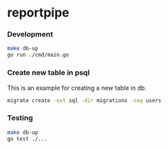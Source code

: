 # reportpipe

### Development
```zsh
make db-up
go run ./cmd/main.go
```

### Create new table in psql

This is an example for creating a new table in db.

```zsh
migrate create -ext sql -dir migrations -seq users
```

### Testing
```zsh
make db-up
go test ./...
```
